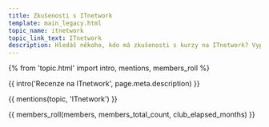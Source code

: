 ```yaml
---
title: Zkušenosti s ITnetwork
template: main_legacy.html
topic_name: itnetwork
topic_link_text: ITnetwork
description: Hledáš někoho, kdo má zkušenosti s kurzy na ITnetwork? Vyplatí se koupit si je? Jsou dostatečně kvalitní a aktuální?
---
```

{% from 'topic.html' import intro, mentions, members_roll %}

{{ intro('Recenze na ITnetwork', page.meta.description) }}

{{ mentions(topic, 'ITnetwork') }}

{{ members_roll(members, members_total_count, club_elapsed_months) }}
